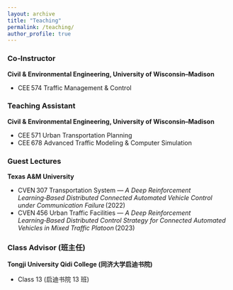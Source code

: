```yaml
---
layout: archive
title: "Teaching"
permalink: /teaching/
author_profile: true
---
```


### Co‑Instructor  
**Civil & Environmental Engineering, University of Wisconsin–Madison**

- CEE 574 Traffic Management & Control

### Teaching Assistant  
**Civil & Environmental Engineering, University of Wisconsin–Madison**

- CEE 571 Urban Transportation Planning  
- CEE 678 Advanced Traffic Modeling & Computer Simulation

### Guest Lectures  
**Texas A&M University**

- CVEN 307 Transportation System — *A Deep Reinforcement Learning‑Based Distributed Connected Automated Vehicle Control under Communication Failure* (2022)  
- CVEN 456 Urban Traffic Facilities — *A Deep Reinforcement Learning‑Based Distributed Control Strategy for Connected Automated Vehicles in Mixed Traffic Platoon* (2023)

### Class Advisor (班主任)
**Tongji University Qidi College (同济大学启迪书院)**  
- Class 13 (启迪书院 13 班)
